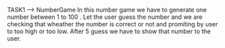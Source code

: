 TASK1 --> NumberGame
In this number game we have to generate one number between 1 to 100 . Let the user guess the number and we are checking that wheather the number is correct or not and promiting by user to 
too high or too low. After 5 guess we have to show that number to the user.
